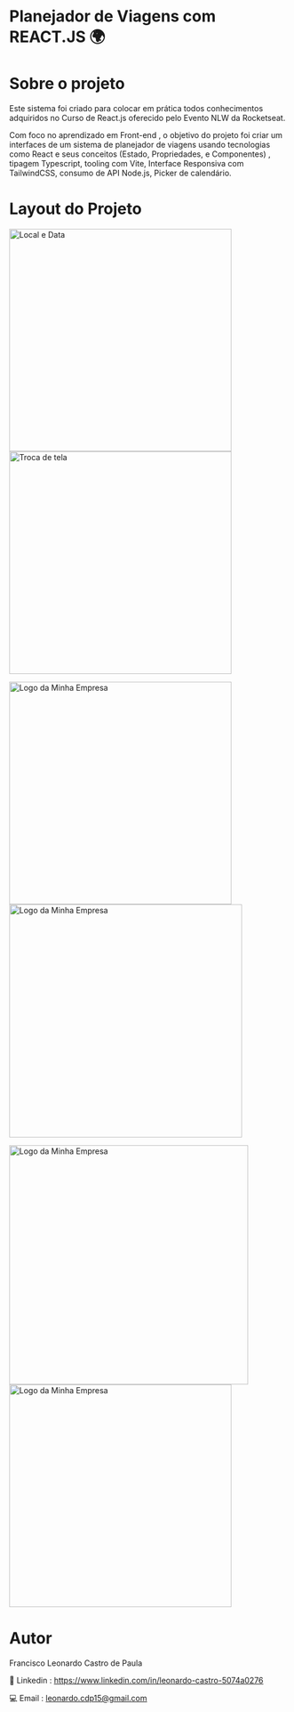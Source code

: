 # Planejador de Viagens com REACT.JS 🌍

# Sobre o projeto
Este sistema foi criado para colocar em prática todos conhecimentos adquiridos no Curso de React.js oferecido pelo Evento NLW da Rocketseat.

Com foco no aprendizado em Front-end , o objetivo do projeto foi criar um interfaces de um sistema de planejador de viagens usando tecnologias como React e seus conceitos (Estado, Propriedades, e Componentes) , tipagem Typescript, tooling com Vite, Interface Responsiva com TailwindCSS, consumo de API Node.js, Picker de calendário.

# Layout do Projeto 
<p float="left">
  <img src="https://github.com/user-attachments/assets/6c41e458-b3c0-4a53-9494-d2b5171459d3" alt="Local e Data" width="400" style="margin-right: 10px;" />
  <img src="https://github.com/user-attachments/assets/d031eedb-7a91-41a3-a1a4-4f1c128773fe" alt="Troca de tela" width="400" />
</p>

<p float="left">
  <img src="https://github.com/user-attachments/assets/eeff3f7f-a5bf-42c2-bb23-a57099d77958" alt="Logo da Minha Empresa" width="400" style="margin-right: 10px;" />
  <img src="https://github.com/user-attachments/assets/acf361b1-65e1-4f8f-bd5d-50c9883249d7" alt="Logo da Minha Empresa" width="419" />
</p>


<p float="left">
  <img src="https://github.com/user-attachments/assets/51729305-4ea2-447f-a9b6-4beec7139bb0" alt="Logo da Minha Empresa" width="430" style="margin-right: 10px;" />
  <img src="https://github.com/user-attachments/assets/1d1d9cb7-6a0a-4193-9b40-4f4f1f5b2236" alt="Logo da Minha Empresa" width="400" />
</p>


# Autor 
Francisco Leonardo Castro de Paula

📧 Linkedin : https://www.linkedin.com/in/leonardo-castro-5074a0276

💻 Email : leonardo.cdp15@gmail.com
